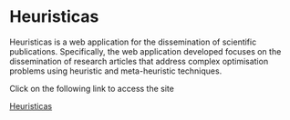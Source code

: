 # Heuristicas



Heuristicas is a web application for the dissemination of scientific publications. Specifically, the web application developed focuses on the dissemination of research articles that address complex optimisation problems using heuristic and meta-heuristic techniques.

Click on the following link to access the site

[Heuristicas](https://heuristicas.es/)